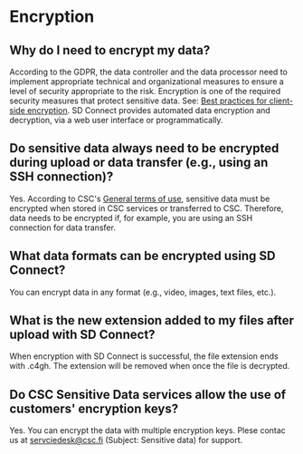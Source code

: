 # Encryption

## Why do I need to encrypt my data?
According to the GDPR, the data controller and the data processor need to implement appropriate technical and organizational measures to ensure a level of security appropriate to the risk. Encryption is one of the required security measures that protect sensitive data. See: [Best practices for client-side encryption](https://research.csc.fi/best-practices-for-client-side-encryption).
SD Connect provides automated data encryption and decryption, via a web user interface or programmatically. 

## Do sensitive data always need to be encrypted during upload or data transfer (e.g., using an  SSH connection)?
Yes. According to CSC's [General terms of use](https://research.csc.fi/general-terms-of-use), sensitive data must be encrypted when stored in CSC services or transferred to CSC. Therefore, data needs to be encrypted if, for example, you are using an SSH connection for data transfer. 

## What data formats can be encrypted using SD Connect?
You can encrypt data in any format (e.g., video, images, text files, etc.). 

## What is the new extension added to my files after upload with SD Connect?
When encryption with SD Connect is successful, the file extension ends with .c4gh. The extension will be removed when once the file is decrypted. 

## Do CSC Sensitive Data services allow the use of customers' encryption keys?
Yes. You can encrypt the data with multiple encryption keys. Plese contac us at servciedesk@csc.fi (Subject: Sensitive data) for support.

